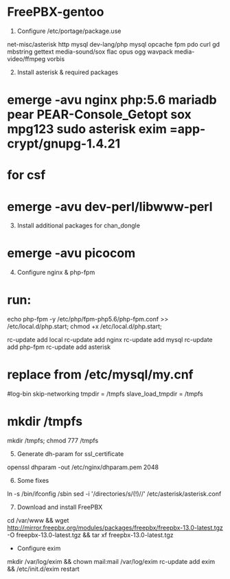# FreePBX-gentoo

1. Configure /etc/portage/package.use

net-misc/asterisk http mysql
dev-lang/php mysql opcache fpm pdo curl gd mbstring gettext
media-sound/sox flac opus ogg wavpack
media-video/ffmpeg vorbis

2. Install asterisk & required packages

# emerge -avu nginx php:5.6 mariadb pear PEAR-Console_Getopt sox mpg123 sudo asterisk exim =app-crypt/gnupg-1.4.21

# for csf
# emerge -avu dev-perl/libwww-perl
    
3. Install additional packages for chan_dongle

# emerge -avu picocom

4. Configure nginx & php-fpm

# run:
echo php-fpm -y /etc/php/fpm-php5.6/php-fpm.conf >> /etc/local.d/php.start; chmod +x /etc/local.d/php.start; 

rc-update add local
rc-update add nginx
rc-update add mysql
rc-update add php-fpm
rc-update add asterisk

# replace from /etc/mysql/my.cnf
#log-bin
skip-networking
tmpdir = /tmpfs
slave_load_tmpdir = /tmpfs

# mkdir /tmpfs
mkdir /tmpfs; chmod 777 /tmpfs

5. Generate dh-param for ssl_certificate

openssl dhparam -out /etc/nginx/dhparam.pem 2048

6. Some fixes

ln -s /bin/ifconfig /sbin
sed -i '/directories/s/(!)//' /etc/asterisk/asterisk.conf

7. Download and install FreePBX

cd /var/www && wget http://mirror.freepbx.org/modules/packages/freepbx/freepbx-13.0-latest.tgz -O freepbx-13.0-latest.tgz && tar xf freepbx-13.0-latest.tgz


* Configure exim

mkdir /var/log/exim && chown mail:mail /var/log/exim
rc-update add exim && /etc/init.d/exim restart